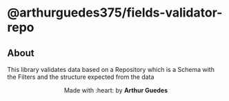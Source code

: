 # @arthurguedes375/fields-validator-repo

## About
This library validates data based on a Repository which is a Schema with the Filters and the structure expected from the data


<p align="center">Made with :heart: by <strong>Arthur Guedes</strong></p>